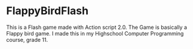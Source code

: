 # FlappyBirdFlash
This is a Flash game made with Action script 2.0. The Game is basically a Flappy bird game. I made this in my Highschool Computer Programming course, grade 11.
